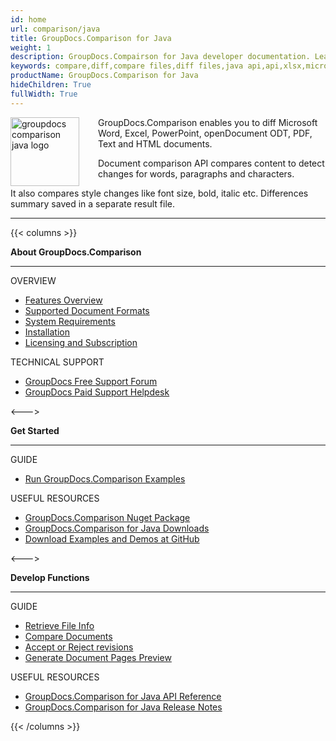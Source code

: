 ```yaml
---
id: home
url: comparison/java
title: GroupDocs.Comparison for Java
weight: 1
description: GroupDocs.Compairson for Java developer documentation. Learn how to diff docx, pptx, and pdf files using Java.
keywords: compare,diff,compare files,diff files,java api,api,xlsx,microsoft word,docx,pptx,pdf,java
productName: GroupDocs.Comparison for Java
hideChildren: True
fullWidth: True
---
```


<img src="/comparison/java/images/home.png" alt="groupdocs comparison java logo" align="left" style="width:110px; margin: 0 30px 0 0"/>

GroupDocs.Comparison enables you to diff Microsoft Word, Excel, PowerPoint, openDocument ODT, PDF, Text and HTML documents.

Document comparison API compares content to detect changes for words, paragraphs and characters.

It also compares style changes like font size, bold, italic etc. Differences summary saved in a separate result file.

---

{{< columns >}}

<p><b>About GroupDocs.Comparison</b></p>
<hr><p>OVERVIEW</p></hr>
<ul>
	<li><a href='{{< ref "comparison/java/getting-started/features-overview" >}}'>Features Overview</a></li>
	<li><a href='{{< ref "comparison/java/getting-started/supported-document-formats" >}}'>Supported Document Formats</a></li>
	<li><a href='{{< ref "comparison/java/getting-started/system-requirements" >}}'>System Requirements</a></li>
	<li><a href='{{< ref "comparison/java/getting-started/installation" >}}'>Installation</a></li>
	<li><a href='{{< ref "comparison/java/getting-started/licensing-and-evaluation-limitations" >}}'>Licensing and Subscription</a></li>
</ul>
<p>TECHNICAL SUPPORT</p>
<ul>
	<li><a href="https://forum.groupdocs.com/">GroupDocs Free Support Forum</a></li>
	<li><a href="https://helpdesk.groupdocs.com/">GroupDocs Paid Support Helpdesk</a></li>
</ul>
<--->
<p><b>Get Started</b></p>
<hr><p>GUIDE</p></hr>
<ul>
	<li><a href='{{< ref "comparison/java/getting-started/how-to-run-examples" >}}'>Run GroupDocs.Comparison Examples</a></li>
</ul>
<p>USEFUL RESOURCES</p>
<ul>
	<li><a href="https://www.nuget.org/packages/groupdocs.comparison">GroupDocs.Comparison Nuget Package</a></li>
	</li><li><a href="https://downloads.groupdocs.com/comparison/java">GroupDocs.Comparison for Java Downloads</a></li>
	<li><a href="https://github.com/groupdocs-comparison/GroupDocs.Comparison-for-Java">Download Examples and Demos at GitHub</a></li>
</ul>
<--->
<p><b>Develop Functions</b></p>
<hr><p>GUIDE</p></hr>
<ul>
	<li><a href='{{< ref "comparison/java/comparison-basic/get-file-info" >}}'>Retrieve File Info</a></li>
	<li><a href='{{< ref "comparison/java/comparison-basic/compare-documents" >}}'>Compare Documents</a></li>
	<li><a href='{{< ref "comparison/java/advanced-usage/accept-or-reject-revisions" >}}'>Accept or Reject revisions</a></li>
	<li><a href='{{< ref "comparison/java/advanced-usage/generate-document-pages-preview" >}}'>Generate Document Pages Preview</a></li>				
</ul>
<p>USEFUL RESOURCES</p>
<ul>
	<li><a href="https://reference.groupdocs.com/comparison/java">GroupDocs.Comparison for Java API Reference</a></li>
	<li><a href='https://releases.groupdocs.com/comparison/java/release-notes/'>GroupDocs.Comparison for Java Release Notes</a></li>
</ul>
{{< /columns >}}
